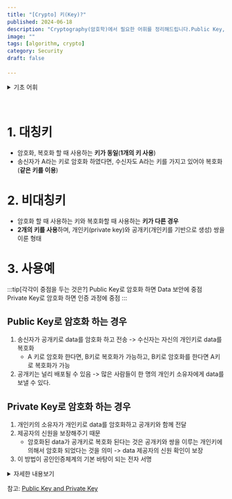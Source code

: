 ```yaml
---
title: "[Crypto] 키(Key)?"
published: 2024-06-18
description: "Cryptography(암호학)에서 필요한 어휘를 정리해드립니다.Public Key, Private Key와 사용 예시에 대해서 배웁니다."
image: ""
tags: [algorithm, crypto]
category: Security
draft: false

---
```


<details>
<summary>기초 어휘</summary>

* 송신자
  * 수신자에게 전달할 내용, 전달 방식 등을 결정하는 주체
* 수신자
  * 송신자가 보낸 메시지의 의미를 해석하고 평가하는 주체
* 공개키(Public key)
  * 사람들에게 공개된 키이며 정보를 암호화 할 수 있다.
* 비밀키(Private key)
  * 사용자만 알고 있는 암호를 풀 수 있는 키
</details>
<br><br>



# 1. 대칭키
* 암호화, 복호화 할 때 사용하는 **키가 동일**(**1개의 키 사용**)
* 송신자가 A라는 키로 암호화 하였다면, 수신자도 A라는 키를 가지고 있어야 복호화(**같은 키를 이용**)
# 2. 비대칭키
* 암호화 할 때 사용하는 키와 복호화할 때 사용하는 **키가 다른 경우**
* **2개의 키를 사용**하며, 개인키(private key)와 공개키(개인키를 기반으로 생성) 쌍을 이룬 형태

# 3. 사용예

:::tip[각각이 중점을 두는 것은?]
Public Key로 암호화 하면 Data 보안에 중점<br>
Private Key로 암호화 하면 인증 과정에 중점
:::

## Public Key로 암호화 하는 경우
1. 송신자가  공개키로 data를 암호화 하고 전송 -> 수신자는 자신의 개인키로 data를 복호화 
   * A 키로 암호화 한다면, B키로 복호화가 가능하고, B키로 암호화를 한다면 A키로 복호화가 가능
2. 공개키는 널리 배포될 수 있음 -> 많은 사람들이 한 명의 개인키 소유자에게 data를 보낼 수 있다.

## Private Key로 암호화 하는 경우
1. 개인키의 소유자가 개인키로 data를 암호화하고 공개키와 함께 전달
2. 제공자의 신원을 보장해주기 때문 
   * 암호화된 data가 공개키로 복호화 된다는 것은 공개키와 쌍을 이루는 개인키에 의해서 암호화 되었다는 것을 의미 -> data 제공자의 신원 확인이 보장
3. 이 방법이 공인인증체계의 기본 바탕이 되는 전자 서명


<details>
<summary> 자세한 내용보기 </summary>


# 공개키(public key)와 개인키(private key)

먼저 알아가기 전에 **대칭키**와 **비대칭키(public key)** 에 대해서 알아야합니다.

## 대칭키란?
송신자가 가지고 있는 암호화와 복호화하는 키를 수신자도 똑같이 가지고 있어, 전자문서가 송신자에 의해서 암호화 되어도 
수신자 또한 복호화 할 수 잇는 키를 가지고 있기 때문에 복호화가 가능합니다. 여기서 제 3자가 개입하여 전자문서를 
가져간다고 하더라도 복호화할 수 있는 키를 가지고 있지 않기 때문에 전자문서를 볼 수 없습니다.

**여기서 송신자와 수신자 모두 "똑같은" 키를 가지고 있다는 것(복호화 및 암호화가 단 한개의 키로 이루어짐)이다.**
<br>
![대칭키](./public_key_.png)
:::note[집중]
대칭키 알고리즘에서는 미리 약속된 대칭키를 사용하지 않을 경우 암호문과 대칭키를 함께 보낼 수 없습니다.<br>
이 때문에 암호문을 전달하는 경로와 대칭키를 전달하는 경로를 다르게하여 전달해야 안전하게 전달할 수 있습니다.
:::

암호학에서는 **대칭키를 전달하는 것을 "대칭키 교환"** 또는 **"키 교환"** 이라고 하며,
적절한 대칭키 교환 방법이 대칭키 알고리즘을 활용하는데 있어 가장 어려운 문제의 하나입니다.


## 비대칭키란?
사용하는 키와 복호화 할 때 사용하는 키가 다른 경우를 말합니다.
비대칭키는 타인에게 절대 노출되어서는 안되는 비밀키(private key), 비밀키를 토대로 만든 공개키(public key)가 쌍을 이룬 형태입니다.


|            |                                                          대칭키                                                           |                                                                      비대칭키                                                                       |
|:----------:|:----------------------------------------------------------------------------------------------------------------------:|:-----------------------------------------------------------------------------------------------------------------------------------------------:|
|    키 관계    |                                                     암호화 키 == 복호화 키                                                     |                                                                 암호화 키 != 복호화 키                                                                  |
|    암호화키    |                                                          비밀키                                                           |                                                                       공개키                                                                       |
|    복호화키    |                                                          비밀키                                                           |                                                                       개인키                                                                       |
|   비밀키 전송   |                                                           필요                                                           |                                                                       불필요                                                                       |
|    키 길이    |                                                           짧음                                                           |                                                                       길음                                                                        |
|     인증     |                                                           곤란                                                           |                                                                       용이                                                                        |
| 암호, 복호화 속도 |                                                           빠름                                                           |                                                                       느림                                                                        |
|    경제성     |                                                           높다                                                           |                                                                       낮음                                                                        |
|    전자서명    |                                                           복잡                                                           |                                                                       간단                                                                        |
|    주용도     |                                                    고용량 데이터 암호화(기밀성)                                                    |                                                               키 교환 및 분, 인증, 부인방지                                                                |
|     장점     |      * 암호화, 복호화 키 길이가 짧다.<br/>* 구현이 용이하, 암호화, 복호화가 빠르다<br/>* 암호 강도 전환이 용이<br/>* 암호 기능 우수<br/>* 각종 암 시스템의 기본으로 활용       | * 사용자가 증가하더라도 관리해야 할 키의 개수가 상대적으로 적다<br/>* key 전달이나 교환에 적합하다<br/>* 인증과 전자서명에 이용<br/>* 대칭키보다 확장성이 좋다<br/>* 여러가지 분야에서 응용이 가능하다<br/>* 키 변화의 빈도가 적다 |
|     단점     | * 키 교환 원리가 명시되지 않음 -> 키 분배가 어렵다<br/>* 관리할 암호화 복호화 키가 많다 N명 -> N(N-1)/2<br/>* 확장성이 낮다<br/>* 전자서명이 불가능<br/>* 부인방지 기능이 없다 |                     * 키 길이가 길다<br/>* 복잡한 수학적 연산을 이용함으로 암호화 복호화 속도가 느리다<br/>* 중간에 인종과정이 없으므로 중간자 공격에 취약하다(전자서명, 인증서 등으로 해결)                      |
|     에시     |                       * [Feistel] : SEED, DES<br/>* [SPN] : ARIA, AES, IDEA<br/>* 메시지 인증코드(MAC)                        |                                         * Diff-Hellman, RSA, ECC, DAS<br/>* [Block chain] <br/>* [TPM]                                          |
 
<br><br>
![과정](./process.png)

<br>

:::note[]
### Public Key로 암호화 하면 Data 보안에 중점 <br>
### Private Key로 암호화 하면 인증 과정에 중점 <br>

:::


## Public Key로 암호화 하는 경우
송신자가 상대방의 Public key로 data를 암호화 하고 전송하면, 수신자는 자신의 Private key로 data를 복호화 한다.
A 키로 암호화 한다면, B키로 복호화가 가능하고, B키로 암호화를 한다면 A키로 복호화가 가능한 것이다.
Public Key는 널리 배포될 수 있기 때문에 많은 사람들이 한 명의 Private Key 소유자에게 data를 보낼 수 있다.

## Private Key로 암호화 하는 경우
Private Key의 소유자가 Private Key로 data를 암호화하고 Public Key와 함께 전달한다.
이 과정에서 Public Key와 data를 획득한 사람은 Public key를 이용하여 복호화가 가능하다.

이러한 방법은 data 보호의 목적보다는 public key data 제공자의 신원을 보장해 주어 사용한다.
암호화된 data가 Public Key로 복호화 된다는 것은 Public Key와 쌍을 이루는 Private Key에 의해서 암호화 되었다는 것을 의미한다.
즉 data 제공자의 신원 확인이 보장된다는 것이다.
이 방법이 공인인증체계의 기본 바탕이 되는 전자 서명이라는 것이다.


</details>




참고: [Public Key and Private Key](https://blog.naver.com/PostView.naver?blogId=chodahi&logNo=221385524980)

